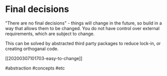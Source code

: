 # Final decisions
"There are no final decisions" - things will change in the future, so build in a way that allows them to be changed. You do not have control over external requirements, which are subject to change.

This can be solved by abstracted third party packages to reduce lock-in, or creating orthoganal code.

[[20200307101703-easy-to-change]]

#abstraction
#concepts
#etc
